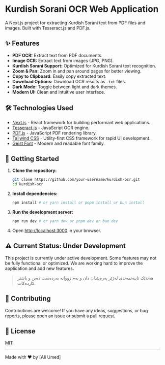 # Kurdish Sorani OCR Web Application

A Next.js project for extracting Kurdish Sorani text from PDF files and images. Built with Tesseract.js and PDF.js.

## ✨ Features

- **PDF OCR:** Extract text from PDF documents.
- **Image OCR:** Extract text from images (JPG, PNG).
- **Kurdish Sorani Support:** Optimized for Kurdish Sorani text recognition.
- **Zoom & Pan:** Zoom in and pan around pages for better viewing.
- **Copy to Clipboard:** Easily copy extracted text.
- **Download Options:** Download OCR results as `.txt` files.
- **Dark Mode:** Toggle between light and dark themes.
- **Modern UI:** Clean and intuitive user interface.

## 🛠️ Technologies Used

- [Next.js](https://nextjs.org) - React framework for building performant web applications.
- [Tesseract.js](https://github.com/naptha/tesseract.js) - JavaScript OCR engine.
- [PDF.js](https://mozilla.github.io/pdf.js/) - JavaScript PDF rendering library.
- [Tailwind CSS](https://tailwindcss.com) - Utility-first CSS framework for rapid UI development.
- [Geist Font](https://vercel.com/font) - Modern and readable font family.

## 🚀 Getting Started

1.  **Clone the repository:**

    ```bash
    git clone https://github.com/your-username/kurdish-ocr.git
    cd kurdish-ocr
    ```

2.  **Install dependencies:**

    ```bash
    npm install # or yarn install or pnpm install or bun install
    ```

3.  **Run the development server:**

    ```bash
    npm run dev # or yarn dev or pnpm dev or bun dev
    ```

4.  Open [http://localhost:3000](http://localhost:3000) in your browser.

## ⚠️ Current Status: Under Development

This project is currently under active development. Some features may not be fully functional or optimized. We are working hard to improve the application and add new features.

> هەندێک تایبەتمەندی لەژێر پەرەپێدان دان و بەم زووانە بەردەست دەبن و باشتر کاردەکات.

## 🤝 Contributing

Contributions are welcome! If you have any ideas, suggestions, or bug reports, please open an issue or submit a pull request.

## 📝 License

[MIT](LICENSE)

---

Made with ❤️ by [Ali Umed]
